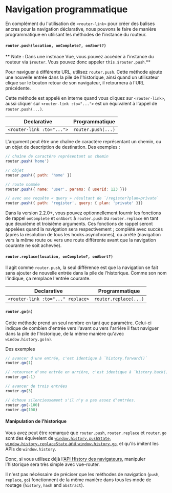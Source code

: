 # Navigation programmatique

En complément du l'utilisation de `<router-link>` pour créer des balises ancres pour la navigation déclarative, nous pouvons le faire de manière programmatique en utilisant les méthodes de l'instance du routeur.

#### `router.push(location, onComplete?, onAbort?)`

** Note : Dans une instnace Vue, vous pouvez accéder à l'instance du routeur via `$router`. Vous pouvez donc appeler `this.$router.push`.**

Pour naviguer à différente URL, utilisez `router.push`. Cette méthode ajoute une nouvelle entrée dans la pile de l'historique, ainsi quand un utilisateur clique sur le bouton retour de son navigateur, il retournera à l'URL précédente.

Cette méthode est appelé en interne quand vous cliquez sur `<router-link>`, aussi cliquer sur `<router-link :to="...">` est un équivalent à l'appel de `router.push(...)`.

| Declarative | Programmatique |
|-------------|--------------|
| `<router-link :to="...">` | `router.push(...)` |

L'argument peut être une chaîne de caractère représentant un chemin, ou un objet de description de destination. Des exemples :

``` js
// chaîne de caractère représentant un chemin
router.push('home')

// objet
router.push({ path: 'home' })

// route nommée
router.push({ name: 'user', params: { userId: 123 }})

// avec une requête « query » résultant de `/register?plan=private`
router.push({ path: 'register', query: { plan: 'private' }})
```

Dans la version 2.2.0+, vous pouvez optionnellement fournir les fonctions de rappel `onComplete` et `onAbort` à `router.push` ou `router.replace` en tant que deuxième et troisième arguments. Ces fonctions de rappel seront appelées quand la navigation sera respectivement ; complété avec succès (après la résolution de tous les hooks asynchrones), ou arrêté (navigation vers la même route ou vers une route différente avant que la navigation courante ne soit achevée).

#### `router.replace(location, onComplete?, onAbort?)`

Il agit comme `router.push`, la seul différence est que la navigation se fait sans ajouter de nouvelle entrée dans la pile de l'historique. Comme son nom l'indique, ça remplace l'entrée courante.

| Declarative | Programmatique |
|-------------|--------------|
| `<router-link :to="..." replace>` | `router.replace(...)` |


#### `router.go(n)`

Cette méthode prend un seul nombre en tant que paramètre. Celui-ci indique de combien d'entrée vers l'avant ou vers l'arrière il faut naviguer dans la pile de l'historique, de la même manière qu'avec `window.history.go(n)`.

Des exemples

``` js
// avancer d'une entrée, c'est identique à `history.forward()`
router.go(1)

// retourner d'une entrée en arrière, c'est identique à `history.back()`
router.go(-1)

// avancer de trois entrées
router.go(3)

// échoue silencieusement s'il n'y a pas assez d'entrées.
router.go(-100)
router.go(100)
```

#### Manipulation de l'historique

Vous avez peut être remarqué que `router.push`, `router.replace` et `router.go` sont des équivelent de [`window.history.pushState`, `window.history.replaceState` and `window.history.go`](https://developer.mozilla.org/fr-FR/docs/Web/API/History), et qu'ils imitent les APIs de `window.history`.

Donc, si vous utilisez déjà l'[API History des navigateurs](https://developer.mozilla.org/fr-FR/docs/Web/API/History_API), manipuler l'historique sera très simple avec vue-router.

Il n'est pas nécéssaire de préciser que les méthodes de navigation (`push`, `replace`, `go`) fonctionnent de la même manière dans tous les mode de routage (`history`, `hash` and `abstract`).

